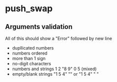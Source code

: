 # push_swap

## Arguments validation
All of this should show a "Error" followed by new line

- dupllicated numbers
- numbers ordered
- more than 1 sign
- no-digit characters
- numbers and strings 1 2 "8 9" 0 5 (mixed)
- empty/blank strings "1 5 4" "" or "1 5 4" " "

